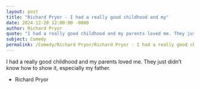 ```yaml
---
layout: post
title: "Richard Pryor - I had a really good childhood and my"
date: 2024-12-28 12:00:00 -0000
author: Richard Pryor
quote: "I had a really good childhood and my parents loved me. They just didn’t know how to show it, especially my father."
subject: Comedy
permalink: /Comedy/Richard Pryor/Richard Pryor - I had a really good childhood and my
---
```


I had a really good childhood and my parents loved me. They just didn’t know how to show it, especially my father.

- Richard Pryor
